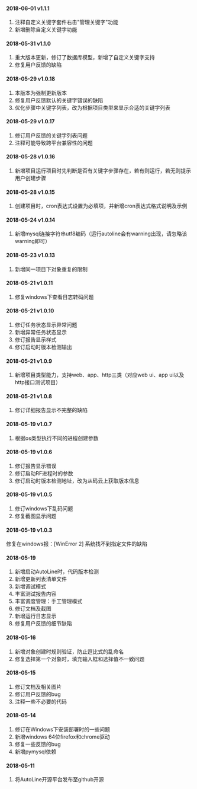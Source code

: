 #### 2018-06-01 v1.1.1
1. 注释自定义关键字套件右击"管理关键字"功能
2. 新增删除自定义关键字功能

#### 2018-05-31 v1.1.0
1. 重大版本更新，修订了数据库模型，新增了自定义关键字支持
2. 修复用户反馈的缺陷

#### 2018-05-29 v1.0.18
1. 本版本为强制更新版本
2. 修复用户反馈默认的关键字错误的缺陷
3. 优化步骤中关键字列表，改为根据项目类型来显示合适的关键字列表

#### 2018-05-29 v1.0.17
1. 修订用户反馈的关键字列表问题
2. 注释可能导致跨平台兼容性的问题

#### 2018-05-28 v1.0.16
1. 新增项目运行项目时先判断是否有关键字步骤存在，若有则运行，若无则提示用户创建步骤

#### 2018-05-28 v1.0.15
1. 创建项目时，cron表达式设置为必填项，并新增cron表达式格式说明及示例

#### 2018-05-24 v1.0.14
1. 新增mysql连接字符串utf8编码（运行autoline会有warning出现，请忽略该warning即可）

#### 2018-05-23 v1.0.13
1. 新增同一项目下对象重复的限制


#### 2018-05-21 v1.0.11
1. 修复windows下查看日志转码问题

#### 2018-05-21 v1.0.10
1. 修订任务状态显示异常问题
2. 新增异常任务状态显示
3. 修订报告显示样式
4. 修订启动时版本检测输出

#### 2018-05-21 v1.0.9
1. 新增项目类型能力，支持web、app、http三类（对应web ui、app ui以及http接口测试项目）

#### 2018-05-21 v1.0.8
1. 修订详细报告显示不完整的缺陷

#### 2018-05-19 v1.0.7
1. 根据os类型执行不同的进程创建参数

#### 2018-05-19 v1.0.6
1. 修订报告显示错误
2. 修订启动RF进程时的参数
3. 修订启动时版本检测地址，改为从码云上获取版本信息

#### 2018-05-19 v1.0.5
1. 修订windows下乱码问题
2. 修复截图显示问题

#### 2018-05-19 v1.0.3
修复在windows报：[WinError 2] 系统找不到指定文件的缺陷

#### 2018-05-19
1. 新增启动AutoLine时，代码版本检测
2. 新增更新列表清单文件
3. 新增调试模式
4. 丰富测试报告内容
5. 丰富调度管理：手工管理模式
6. 修订文档及截图
7. 新增运行日志显示
8. 修复用户反馈的细节缺陷

#### 2018-05-16
1. 新增对象创建时规则验证，防止逗比式的乱命名
2. 修复选择第一个对象时，填充输入框和选择值不一致问题

#### 2018-05-15
1. 修订文档及相关图片
2. 修订用户反馈的bug
3. 注释一些不必要的代码

#### 2018-05-14
1. 修订在Windows下安装部署时的一些问题
2. 新增windows 64位firefox和chrome驱动
3. 修复一些反馈的bug
4. 新增pymysql依赖

#### 2018-05-11
1. 将AutoLine开源平台发布至github开源
